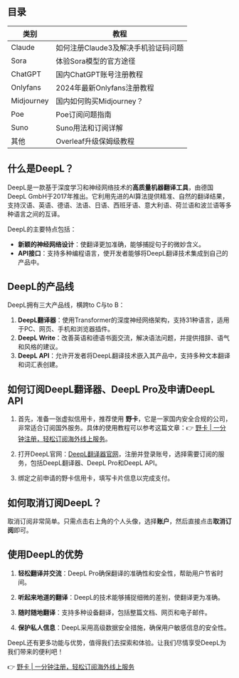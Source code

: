 ## 目录

| 类别      | 教程                                                      |
|-----------|---------------------------------------------------------|
| Claude    | 如何注册Claude3及解决手机验证码问题                     |
| Sora      | 体验Sora模型的官方途径                                   |
| ChatGPT   | 国内ChatGPT账号注册教程                                   |
| Onlyfans  | 2024年最新Onlyfans注册教程                               |
| Midjourney| 国内如何购买Midjourney？                                 |
| Poe       | Poe订阅问题指南                                         |
| Suno      | Suno用法和订阅详解                                      |
| 其他      | Overleaf升级保姆级教程                                   |

## 什么是DeepL？

DeepL是一款基于深度学习和神经网络技术的**高质量机器翻译工具**，由德国DeepL GmbH于2017年推出。它利用先进的AI算法提供精准、自然的翻译结果，支持汉语、英语、德语、法语、日语、西班牙语、意大利语、荷兰语和波兰语等多种语言之间的互译。

DeepL的主要特点包括：

- **新颖的神经网络设计**：使翻译更加准确，能够捕捉句子的微妙含义。
- **API接口**：支持多种编程语言，使开发者能够将DeepL翻译技术集成到自己的产品中。

## DeepL的产品线

DeepL拥有三大产品线，横跨to C与to B：

1. **DeepL翻译器**：使用Transformer的深度神经网络架构，支持31种语言，适用于PC、网页、手机和浏览器插件。
2. **DeepL Write**：改善英语和德语书面交流，解决语法问题，并提供措辞、语气和风格的建议。
3. **DeepL API**：允许开发者将DeepL翻译技术嵌入其产品中，支持多种文本翻译和词汇表创建。

## 如何订阅DeepL翻译器、DeepL Pro及申请DeepL API

1. 首先，准备一张虚拟信用卡，推荐使用 **野卡**，它是一家国内安全合规的公司，非常适合订阅国外服务。具体的使用教程可以参考这篇文章：👉 [野卡 | 一分钟注册，轻松订阅海外线上服务](https://bit.ly/bewildcard)。

2. 打开DeepL官网：[DeepL翻译器官网](https://www.deepl.com/zh/translator)，注册并登录账号，选择需要订阅的服务，包括DeepL翻译器、DeepL Pro和DeepL API。

3. 绑定之前申请的野卡信用卡，填写卡片信息以完成支付。

## 如何取消订阅DeepL？

取消订阅非常简单。只需点击右上角的个人头像，选择**账户**，然后直接点击**取消订阅**即可。

## 使用DeepL的优势

1. **轻松翻译并交流**：DeepL Pro确保翻译的准确性和安全性，帮助用户节省时间。
   
2. **听起来地道的翻译**：DeepL的技术能够捕捉细微的差别，使翻译更为准确。

3. **随时随地翻译**：支持多种设备翻译，包括整篇文档、网页和电子邮件。

4. **保护私人信息**：DeepL采用高级数据安全措施，确保用户敏感信息的安全性。

DeepL还有更多功能与优势，值得我们去探索和体验。让我们尽情享受DeepL为我们带来的便利吧！

👉 [野卡 | 一分钟注册，轻松订阅海外线上服务](https://bit.ly/bewildcard)